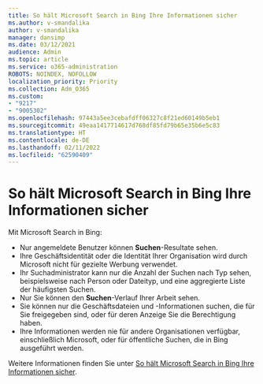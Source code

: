 ```yaml
---
title: So hält Microsoft Search in Bing Ihre Informationen sicher
ms.author: v-smandalika
author: v-smandalika
manager: dansimp
ms.date: 03/12/2021
audience: Admin
ms.topic: article
ms.service: o365-administration
ROBOTS: NOINDEX, NOFOLLOW
localization_priority: Priority
ms.collection: Adm_O365
ms.custom:
- "9217"
- "9005302"
ms.openlocfilehash: 97443a5ee3cebafdff06327c8f21ed60149b5eb1
ms.sourcegitcommit: 49eaa1417714617d768df85fd79b65e35b6e5c83
ms.translationtype: HT
ms.contentlocale: de-DE
ms.lasthandoff: 02/11/2022
ms.locfileid: "62590409"
---
```

# <a name="learn-how-microsoft-search-in-bing-helps-keep-your-information-secure"></a>So hält Microsoft Search in Bing Ihre Informationen sicher

Mit Microsoft Search in Bing:

- Nur angemeldete Benutzer können **Suchen**-Resultate sehen.
- Ihre Geschäftsidentität oder die Identität Ihrer Organisation wird durch Microsoft nicht für gezielte Werbung verwendet.
- Ihr Suchadministrator kann nur die Anzahl der Suchen nach Typ sehen, beispielsweise nach Person oder Dateityp, und eine aggregierte Liste der häufigsten Suchen.
- Nur Sie können den **Suchen**-Verlauf Ihrer Arbeit sehen.
- Sie können nur die Geschäftsdateien und -Informationen suchen, die für Sie freigegeben sind, oder für deren Anzeige Sie die Berechtigung haben.
- Ihre Informationen werden nie für andere Organisationen verfügbar, einschließlich Microsoft, oder für öffentliche Suchen, die in Bing ausgeführt werden.

Weitere Informationen finden Sie unter [So hält Microsoft Search in Bing Ihre Informationen sicher](https://support.microsoft.com/office/how-microsoft-search-in-bing-helps-keep-your-info-secure-cbce46ae-bb1f-4d0e-86f1-5984f4589113).

